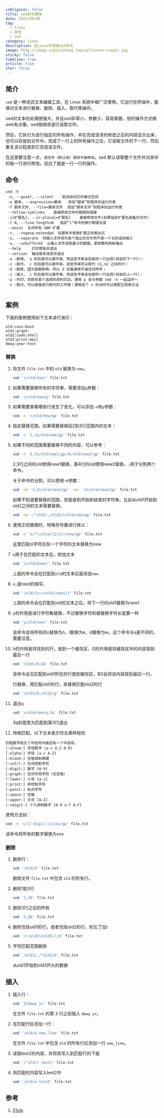 ```yaml
---
isOriginal: false
title: sed命令使用
date: 2023/06/06
tag:
  - linux
  - 命令
  - sed
category: linux
description: 在Linux中使用sed命令
image: http://image.nikolazhang.top/wallhaven-nrwq11.jpg
sticky: false
timeline: true
article: true
star: false
---
```


## 简介

`sed` 是一种流式文本编辑工具，在 Linux 系统中被广泛使用。它运行在终端中，能够对文本进行替换、删除、插入、取代等操作。

sed对文本的处理很强大，并且sed非常小，参数少，容易掌握，他的操作方式根awk有点像。sed按顺序逐行读取文件。

然后，它执行为该行指定的所有操作，并在完成请求的修改之后的内容显示出来，也可以存放到文件中。完成了一行上的所有操作之后，它读取文件的下一行，然后重复该过程直到它完成该文件。

在这里要注意一点，`源文件（默认地）保持不被修改`。sed 默认读取整个文件并对其中的每一行进行修改。说白了就是一行一行的操作。

## 命令

```shell
sed -h
 -n, --quiet, --silent    取消自动打印模式空间
 -e 脚本, --expression=脚本   添加“脚本”到程序的运行列表
 -f 脚本文件, --file=脚本文件  添加“脚本文件”到程序的运行列表
 --follow-symlinks    直接修改文件时跟随软链接
 -i[扩展名], --in-place[=扩展名]    直接修改文件(如果指定扩展名就备份文件)
 -l N, --line-length=N   指定“l”命令的换行期望长度
 --posix  关闭所有 GNU 扩展
 -r, --regexp-extended  在脚本中使用扩展正则表达式
 -s, --separate  将输入文件视为各个独立的文件而不是一个长的连续输入
 -u, --unbuffered  从输入文件读取最少的数据，更频繁的刷新输出
 --help     打印帮助并退出
 --version  输出版本信息并退出
 -a ∶新增， a 的后面可以接字串，而这些字串会在新的一行出现(目前的下一行)～
 -c ∶取代， c 的后面可以接字串，这些字串可以取代 n1,n2 之间的行！
 -d ∶删除，因为是删除啊，所以 d 后面通常不接任何咚咚；
 -i ∶插入， i 的后面可以接字串，而这些字串会在新的一行出现(目前的上一行)；
 -p ∶列印，亦即将某个选择的资料印出。通常 p 会与参数 sed -n 一起运作～
 -s ∶取代，可以直接进行取代的工作哩！通常这个 s 的动作可以搭配正规表示法


```

## 案例

下面的案例使用如下文本进行演示：

```shell
old:case:bash
old1:graph:
old2:code:shell
old3:print:mail
dewy:year:text
```

### 替换

1. 将文件 `file.txt` 中的 `old` 替换为 `new`。

    ```bash
    sed 's/old/new/' file.txt
    ```

2. 如果需要替换所有的字符串，需要添加`g`参数：

    ```bash
    sed 's/old/new/g' file.txt
    ```

3. 如果需要查看哪些行发生了变化，可以添加`-n`和`p`参数：

    ```bash
    sed -n 's/old/new/gp' file.txt
    ```

4. 指定替换范围，如果需要替换前2到3行范围内的文本：

    ```bash
    sed -n '2,3s/old/new/gp' file.txt
    ```

5. 如果不同的范围需要替换不同的内容，可以参考：

    ```bash
    sed -n '2,3s/old/new1/gp;4s/old/new2/gp' file.txt
    ```

    2,3行之间的old使用new1替换，第4行的old使用new2替换。`;`用于分割两个命令。

    关于命令的分割，可以使用-e参数：

    ```bash
    sed -ne '2,3s/old/new1/gp' -ne  '4s/old/new2/gp' file.txt
    ```

    如果不知道要替换的范围，但是直到开始和结束的字符串。比如从old1开始到old2之间的文本需要替换。

    ```bash
    sed -ne '/^old1/,/old2/s/old/new/gp' file.txt
    ```

6. 使用正则替换时，特殊符号要进行转义：

    ```bash
    sed -n 's/^\(ol\w\{1\}\)/new/gp' file.txt
    ```

    这里匹配ol字符后有一个字符的文本替换为new

7. `&`用于在匹配的文本后，附加文本

    ```bash
    sed 's/old/&new/' file.txt
    ```

    上面的命令会在匹配到`old`的文本后面添加`new`

8. `n;`是next的缩写，

    ```bash
    sed '/old/{n;s/old1/new1/}' file.txt
    ```

    上面的命令会在匹配到old的文本之后，将下一行的old1替换为new1

9. y的作用是进行字符集替换，不过替换字符和被替换字符长度要一样

    ```bash
    sed 'y/old/new/' file.txt
    ```

    该命令会将所有的o替换为n，l替换为e，d替换为w。这个命令与s是不同的，需要注意。

10. h的作用是将找到的行，放到一个缓存区，G的作用是将缓存区中的内容放到最后一行

    ```bash
    sed '/old1/h;$G' file.txt
    ```

    该命令会见匹配到old1所在的行放到缓存区，$G会将该内容放到最后一行。

    行替换，用匹配old1的行，来替换匹配old2的行

    ```bash
    sed '/old1/h;/old2/g' file.txt
    ```

11. 退出`q`

    ```bash
    sed 's/old/new/g;3q' file.txt
    ```

    3q的意思为匹配到第3行退出

12. 特殊匹配，以下文本表示符合某种规则

  ```shell
  匹配数字别忘了中括号外面还有一个中括号。
  [:alnum:] 字母数字 [a-z A-Z 0-9]
  [:alpha:] 字母 [a-z A-Z]
  [:blank:] 空格或制表键
  [:cntrl:] 任何控制字符
  [:digit:] 数字 [0-9]
  [:graph:] 任何可视字符（无空格）
  [:lower:] 小写 [a-z]
  [:print:] 非控制字符
  [:punct:] 标点字符
  [:space:] 空格
  [:upper:] 大写 [A-Z]
  [:xdigit:] 十六进制数字 [0-9 a-f A-F]
  ```

  使用方法如：

  ```bash
  sed -n 's/[[:digit:]]/xxx/gp' file.txt
  ```

  该命令将所有的数字替换为xxx

### 删除

1. 删除行：

   ```bash
   sed '/old/d' file.txt
   ```

   删除文件 `file.txt` 中包含 `old` 的所有行。

2. 删除1到3行

    ```bash
    sed '1,3d' file.txt
    ```

3. 删除3行之后的所有

    ```bash
    sed '3,$d' file.txt
    ```

4. 删除包括old1的行，或者包括old2的行，别忘了加\

    ```bash
    sed '/\(old1\|old2\)/d' file.txt
    ```

5. 字符匹配范围删除

    ```bash
    sed '/old1/,/^old3/d' file.txt
    ```

    从old1开始到old3开头的数据

## 插入

1. 插入行：

   ```bash
   sed '3idewy yr' file.txt
   ```

   在文件 `file.txt` 的第 3 行之前插入 `dewy yr`。

2. 在匹配行后添加一行：

   ```bash
   sed '/old/a new_line' file.txt
   ```

   在文件 `file.txt` 中包含 `old` 的所有行后添加一行 `new_line`。

3. 读取test2的内容，并将其写入到匹配行的下面

    ```bash
    sed '/^old/r test2' file.txt
    ```

4. 将匹配的内容写入test2中

    ```bash
    sed '/old/w test2' file.txt
    ```

## 参考

1. [51yip](http://linux.51yip.com/search/sed)